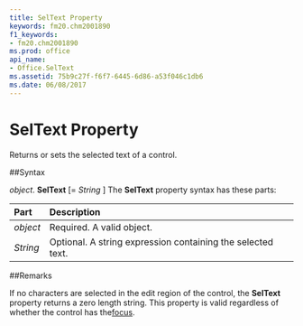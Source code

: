```yaml
---
title: SelText Property
keywords: fm20.chm2001890
f1_keywords:
- fm20.chm2001890
ms.prod: office
api_name:
- Office.SelText
ms.assetid: 75b9c27f-f6f7-6445-6d86-a53f046c1db6
ms.date: 06/08/2017
---
```



# SelText Property



Returns or sets the selected text of a control.

##Syntax

_object_. **SelText** [= _String_ ]
The  **SelText** property syntax has these parts:


|**Part**|**Description**|
|:-----|:-----|
| _object_|Required. A valid object.|
| _String_|Optional. A string expression containing the selected text.|

##Remarks

If no characters are selected in the edit region of the control, the  **SelText** property returns a zero length string. This property is valid regardless of whether the control has the[focus](../../Glossary/vbe-glossary.md).

